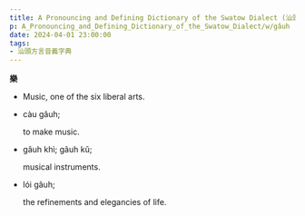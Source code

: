 ```yaml
---
title: A Pronouncing and Defining Dictionary of the Swatow Dialect (汕頭方言音義字典) / gâuh
p: A_Pronouncing_and_Defining_Dictionary_of_the_Swatow_Dialect/w/gâuh
date: 2024-04-01 23:00:00
tags: 
- 汕頭方言音義字典
---
```



**樂**
- Music, one of the six liberal arts.

- càu gâuh;

  to make music.

- gâuh khì; gâuh kŭ;

  musical instruments.

- lói gâuh;

  the refinements and elegancies of life.